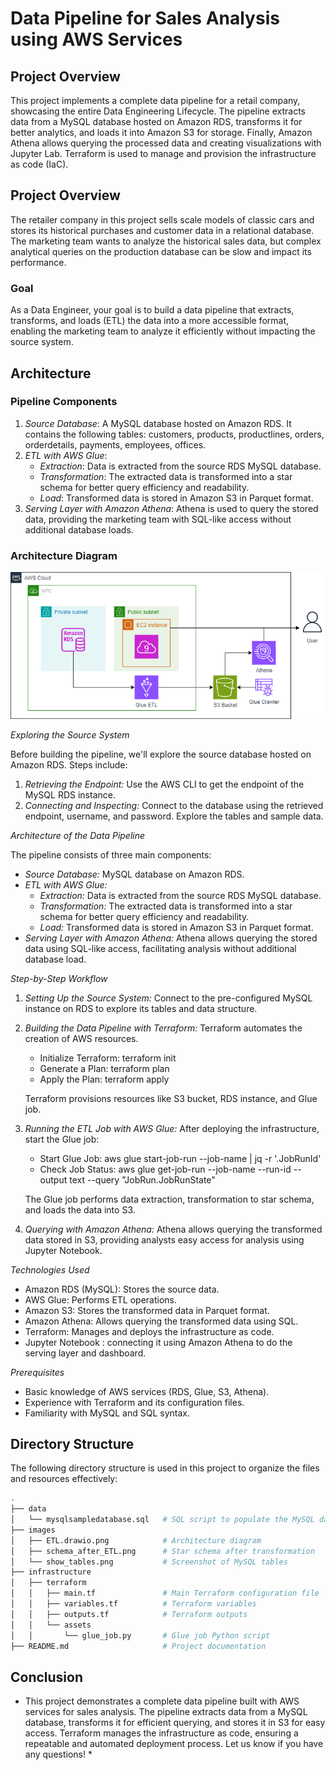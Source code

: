 # Data Pipeline for Sales Analysis using AWS Services

## Project Overview

This project implements a complete data pipeline for a retail company, showcasing the entire Data Engineering Lifecycle. The pipeline extracts data from a MySQL database hosted on Amazon RDS, transforms it for better analytics, and loads it into Amazon S3 for storage. Finally, Amazon Athena allows querying the processed data and creating visualizations with Jupyter Lab. Terraform is used to manage and provision the infrastructure as code (IaC).

## Project Overview

The retailer company in this project sells scale models of classic cars and stores its historical purchases and customer data in a relational database. The marketing team wants to analyze the historical sales data, but complex analytical queries on the production database can be slow and impact its performance.

### Goal

As a Data Engineer, your goal is to build a data pipeline that extracts, transforms, and loads (ETL) the data into a more accessible format, enabling the marketing team to analyze it efficiently without impacting the source system.

## Architecture

### Pipeline Components

1. *Source Database*: A MySQL database hosted on Amazon RDS. It contains the following tables: customers, products, productlines, orders, orderdetails, payments, employees, offices.
2. *ETL with AWS Glue*:
   - *Extraction*: Data is extracted from the source RDS MySQL database.
   - *Transformation*: The extracted data is transformed into a star schema for better query efficiency and readability.
   - *Load*: Transformed data is stored in Amazon S3 in Parquet format.
3. *Serving Layer with Amazon Athena*: Athena is used to query the stored data, providing the marketing team with SQL-like access without additional database loads.

### Architecture Diagram

![ETL Architecture Diagram](images/ETL.drawio.png)


*Exploring the Source System*

Before building the pipeline, we'll explore the source database hosted on Amazon RDS. Steps include:

1. *Retrieving the Endpoint:* Use the AWS CLI to get the endpoint of the MySQL RDS instance.
2. *Connecting and Inspecting:* Connect to the database using the retrieved endpoint, username, and password. Explore the tables and sample data.

*Architecture of the Data Pipeline*

The pipeline consists of three main components:

  * *Source Database:* MySQL database on Amazon RDS.
  * *ETL with AWS Glue:*
      * *Extraction:* Data is extracted from the source RDS MySQL database.
      * *Transformation:* The extracted data is transformed into a star schema for better query efficiency and readability.
      * *Load:* Transformed data is stored in Amazon S3 in Parquet format.
  * *Serving Layer with Amazon Athena:* Athena allows querying the stored data using SQL-like access, facilitating analysis without additional database load.

*Step-by-Step Workflow*

1. *Setting Up the Source System:* Connect to the pre-configured MySQL instance on RDS to explore its tables and data structure.

2. *Building the Data Pipeline with Terraform:* Terraform automates the creation of AWS resources.

    * Initialize Terraform: terraform init
    * Generate a Plan: terraform plan
    * Apply the Plan: terraform apply

    Terraform provisions resources like S3 bucket, RDS instance, and Glue job.

3. *Running the ETL Job with AWS Glue:* After deploying the infrastructure, start the Glue job:

    * Start Glue Job: aws glue start-job-run --job-name <job-name> | jq -r '.JobRunId'
    * Check Job Status: aws glue get-job-run --job-name <job-name> --run-id <JobRunID> --output text --query "JobRun.JobRunState"

    The Glue job performs data extraction, transformation to star schema, and loads the data into S3.

4. *Querying with Amazon Athena:* Athena allows querying the transformed data stored in S3, providing analysts easy access for analysis using Jupyter Notebook.

*Technologies Used*

* Amazon RDS (MySQL): Stores the source data.
* AWS Glue: Performs ETL operations.
* Amazon S3: Stores the transformed data in Parquet format.
* Amazon Athena: Allows querying the transformed data using SQL.
* Terraform: Manages and deploys the infrastructure as code.
* Jupyter Notebook : connecting it using Amazon Athena to do the serving layer and dashboard.

*Prerequisites*

* Basic knowledge of AWS services (RDS, Glue, S3, Athena).
* Experience with Terraform and its configuration files.
* Familiarity with MySQL and SQL syntax.


## Directory Structure

The following directory structure is used in this project to organize the files and resources effectively:

```bash
.
├── data
│   └── mysqlsampledatabase.sql   # SQL script to populate the MySQL database
├── images
│   ├── ETL.drawio.png            # Architecture diagram
│   ├── schema_after_ETL.png      # Star schema after transformation
│   └── show_tables.png           # Screenshot of MySQL tables
├── infrastructure
│   ├── terraform
│   │   ├── main.tf               # Main Terraform configuration file
│   │   ├── variables.tf          # Terraform variables
│   │   ├── outputs.tf            # Terraform outputs
│   │   └── assets
│   │       └── glue_job.py       # Glue job Python script
├── README.md                     # Project documentation

```

## Conclusion
* This project demonstrates a complete data pipeline built with AWS services for sales analysis. The pipeline extracts data from a MySQL database, transforms it for efficient querying, and stores it in S3 for easy access. Terraform manages the infrastructure as code, ensuring a repeatable and automated deployment process. Let us know if you have any questions! *
